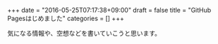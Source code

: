 +++
date = "2016-05-25T07:17:38+09:00"
draft = false
title = "GitHub Pagesはじめました"
categories = []
+++

気になる情報や、空想などを書いていこうと思います。
